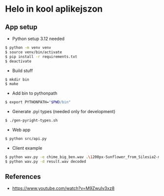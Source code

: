 # Helo in kool aplikejszon

## App setup

- Python setup 3.12 needed
```bash
$ python -m venv venv
$ source venv/bin/activate
$ pip install -r requirements.txt
$ deactivate
```

- Build stuff
```bash
$ mkdir bin
$ make
```

- Add bin to pythonpath 
```bash
$ export PYTHONPATH="$PWD/bin"
```

- Generate .pyi types (needed only for development)
```bash
$ ./gen-pyright-types.sh
```
- Web app
```bash
$ python src/api.py
```
- Client example
```bash
$ python wav.py -e chime_big_ben.wav .\1200px-Sunflower_from_Silesia2-min.jpg result
$ python wav.py -d result.wav decoded
```

## References

- https://www.youtube.com/watch?v=M9ZwuIv3xz8
